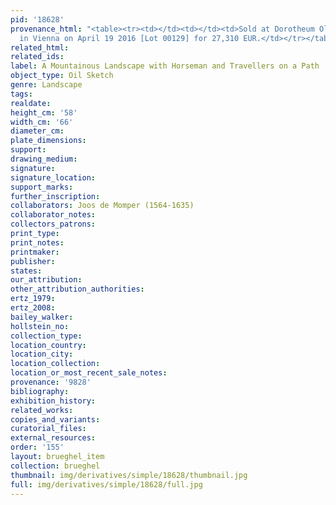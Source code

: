 ```yaml
---
pid: '18628'
provenance_html: "<table><tr><td></td><td></td><td>Sold at Dorotheum Old Masters sale
  in Vienna on April 19 2016 [Lot 00129] for 27,310 EUR.</td></tr></table>"
related_html: 
related_ids: 
label: A Mountainous Landscape with Horseman and Travellers on a Path
object_type: Oil Sketch
genre: Landscape
tags: 
realdate: 
height_cm: '58'
width_cm: '66'
diameter_cm: 
plate_dimensions: 
support: 
drawing_medium: 
signature: 
signature_location: 
support_marks: 
further_inscription: 
collaborators: Joos de Momper (1564-1635)
collaborator_notes: 
collectors_patrons: 
print_type: 
print_notes: 
printmaker: 
publisher: 
states: 
our_attribution: 
other_attribution_authorities: 
ertz_1979: 
ertz_2008: 
bailey_walker: 
hollstein_no: 
collection_type: 
location_country: 
location_city: 
location_collection: 
location_or_most_recent_sale_notes: 
provenance: '9828'
bibliography: 
exhibition_history: 
related_works: 
copies_and_variants: 
curatorial_files: 
external_resources: 
order: '155'
layout: brueghel_item
collection: brueghel
thumbnail: img/derivatives/simple/18628/thumbnail.jpg
full: img/derivatives/simple/18628/full.jpg
---
```

